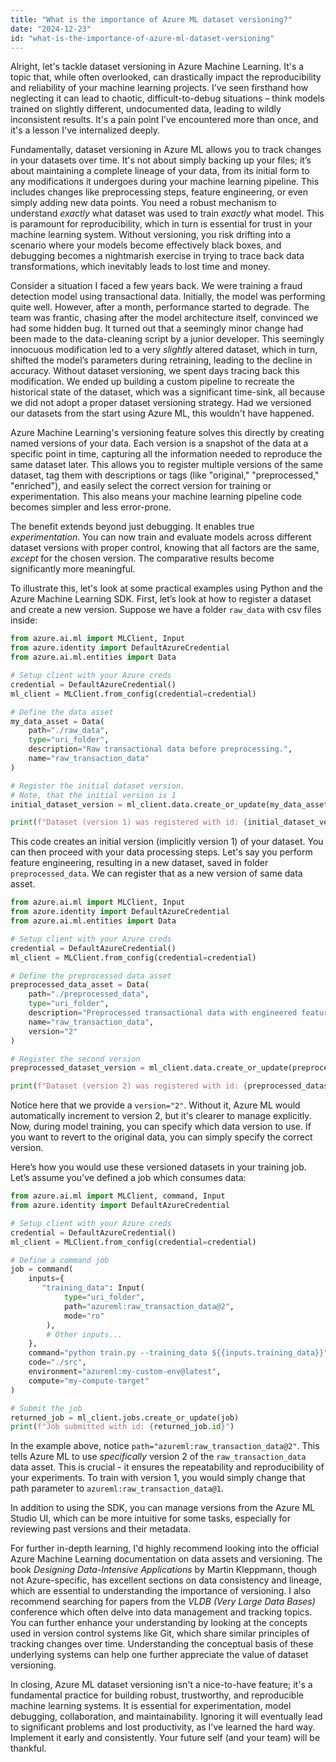 ```yaml
---
title: "What is the importance of Azure ML dataset versioning?"
date: "2024-12-23"
id: "what-is-the-importance-of-azure-ml-dataset-versioning"
---
```


Alright, let's tackle dataset versioning in Azure Machine Learning. It's a topic that, while often overlooked, can drastically impact the reproducibility and reliability of your machine learning projects. I've seen firsthand how neglecting it can lead to chaotic, difficult-to-debug situations – think models trained on slightly different, undocumented data, leading to wildly inconsistent results. It's a pain point I’ve encountered more than once, and it's a lesson I've internalized deeply.

Fundamentally, dataset versioning in Azure ML allows you to track changes in your datasets over time. It's not about simply backing up your files; it’s about maintaining a complete lineage of your data, from its initial form to any modifications it undergoes during your machine learning pipeline. This includes changes like preprocessing steps, feature engineering, or even simply adding new data points. You need a robust mechanism to understand *exactly* what dataset was used to train *exactly* what model. This is paramount for reproducibility, which in turn is essential for trust in your machine learning system. Without versioning, you risk drifting into a scenario where your models become effectively black boxes, and debugging becomes a nightmarish exercise in trying to trace back data transformations, which inevitably leads to lost time and money.

Consider a situation I faced a few years back. We were training a fraud detection model using transactional data. Initially, the model was performing quite well. However, after a month, performance started to degrade. The team was frantic, chasing after the model architecture itself, convinced we had some hidden bug. It turned out that a seemingly minor change had been made to the data-cleaning script by a junior developer. This seemingly innocuous modification led to a very *slightly* altered dataset, which in turn, shifted the model’s parameters during retraining, leading to the decline in accuracy. Without dataset versioning, we spent days tracing back this modification. We ended up building a custom pipeline to recreate the historical state of the dataset, which was a significant time-sink, all because we did not adopt a proper dataset versioning strategy. Had we versioned our datasets from the start using Azure ML, this wouldn't have happened.

Azure Machine Learning's versioning feature solves this directly by creating named versions of your data. Each version is a snapshot of the data at a specific point in time, capturing all the information needed to reproduce the same dataset later. This allows you to register multiple versions of the same dataset, tag them with descriptions or tags (like "original," "preprocessed," "enriched"), and easily select the correct version for training or experimentation. This also means your machine learning pipeline code becomes simpler and less error-prone.

The benefit extends beyond just debugging. It enables true *experimentation*. You can now train and evaluate models across different dataset versions with proper control, knowing that all factors are the same, *except* for the chosen version. The comparative results become significantly more meaningful.

To illustrate this, let's look at some practical examples using Python and the Azure Machine Learning SDK. First, let’s look at how to register a dataset and create a new version. Suppose we have a folder `raw_data` with csv files inside:

```python
from azure.ai.ml import MLClient, Input
from azure.identity import DefaultAzureCredential
from azure.ai.ml.entities import Data

# Setup client with your Azure creds
credential = DefaultAzureCredential()
ml_client = MLClient.from_config(credential=credential)

# Define the data asset
my_data_asset = Data(
    path="./raw_data",
    type="uri_folder",
    description="Raw transactional data before preprocessing.",
    name="raw_transaction_data"
)

# Register the initial dataset version.
# Note, that the initial version is 1
initial_dataset_version = ml_client.data.create_or_update(my_data_asset)

print(f"Dataset (version 1) was registered with id: {initial_dataset_version.id}")
```
This code creates an initial version (implicitly version 1) of your dataset. You can then proceed with your data processing steps. Let's say you perform feature engineering, resulting in a new dataset, saved in folder `preprocessed_data`. We can register that as a new version of same data asset.

```python
from azure.ai.ml import MLClient, Input
from azure.identity import DefaultAzureCredential
from azure.ai.ml.entities import Data

# Setup client with your Azure creds
credential = DefaultAzureCredential()
ml_client = MLClient.from_config(credential=credential)

# Define the preprocessed data asset
preprocessed_data_asset = Data(
    path="./preprocessed_data",
    type="uri_folder",
    description="Preprocessed transactional data with engineered features.",
    name="raw_transaction_data",
    version="2"
)

# Register the second version
preprocessed_dataset_version = ml_client.data.create_or_update(preprocessed_data_asset)

print(f"Dataset (version 2) was registered with id: {preprocessed_dataset_version.id}")
```

Notice here that we provide a `version="2"`. Without it, Azure ML would automatically increment to version 2, but it's clearer to manage explicitly. Now, during model training, you can specify which data version to use. If you want to revert to the original data, you can simply specify the correct version.

Here’s how you would use these versioned datasets in your training job. Let’s assume you’ve defined a job which consumes data:

```python
from azure.ai.ml import MLClient, command, Input
from azure.identity import DefaultAzureCredential

# Setup client with your Azure creds
credential = DefaultAzureCredential()
ml_client = MLClient.from_config(credential=credential)

# Define a command job
job = command(
    inputs={
       "training_data": Input(
            type="uri_folder",
            path="azureml:raw_transaction_data@2",
            mode="ro"
        ),
        # Other inputs...
    },
    command="python train.py --training_data ${{inputs.training_data}}",
    code="./src",
    environment="azureml:my-custom-env@latest",
    compute="my-compute-target"
)

# Submit the job
returned_job = ml_client.jobs.create_or_update(job)
print(f"Job submitted with id: {returned_job.id}")
```

In the example above, notice `path="azureml:raw_transaction_data@2"`. This tells Azure ML to use *specifically* version 2 of the `raw_transaction_data` data asset. This is crucial - it ensures the repeatability and reproducibility of your experiments. To train with version 1, you would simply change that path parameter to `azureml:raw_transaction_data@1`.

In addition to using the SDK, you can manage versions from the Azure ML Studio UI, which can be more intuitive for some tasks, especially for reviewing past versions and their metadata.

For further in-depth learning, I'd highly recommend looking into the official Azure Machine Learning documentation on data assets and versioning. The book *Designing Data-Intensive Applications* by Martin Kleppmann, though not Azure-specific, has excellent sections on data consistency and lineage, which are essential to understanding the importance of versioning. I also recommend searching for papers from the *VLDB (Very Large Data Bases)* conference which often delve into data management and tracking topics. You can further enhance your understanding by looking at the concepts used in version control systems like Git, which share similar principles of tracking changes over time. Understanding the conceptual basis of these underlying systems can help one further appreciate the value of dataset versioning.

In closing, Azure ML dataset versioning isn't a nice-to-have feature; it's a fundamental practice for building robust, trustworthy, and reproducible machine learning systems. It is essential for experimentation, model debugging, collaboration, and maintainability. Ignoring it will eventually lead to significant problems and lost productivity, as I've learned the hard way. Implement it early and consistently. Your future self (and your team) will be thankful.
